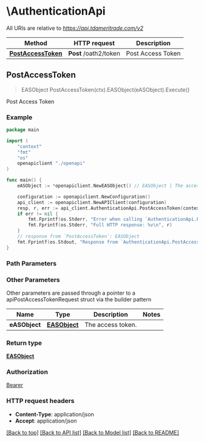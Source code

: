 # \AuthenticationApi

All URIs are relative to *https://api.tdameritrade.com/v2*

Method | HTTP request | Description
------------- | ------------- | -------------
[**PostAccessToken**](AuthenticationApi.md#PostAccessToken) | **Post** /oath2/token | Post Access Token



## PostAccessToken

> EASObject PostAccessToken(ctx).EASObject(eASObject).Execute()

Post Access Token



### Example

```go
package main

import (
    "context"
    "fmt"
    "os"
    openapiclient "./openapi"
)

func main() {
    eASObject := *openapiclient.NewEASObject() // EASObject | The access token. (optional)

    configuration := openapiclient.NewConfiguration()
    api_client := openapiclient.NewAPIClient(configuration)
    resp, r, err := api_client.AuthenticationApi.PostAccessToken(context.Background()).EASObject(eASObject).Execute()
    if err != nil {
        fmt.Fprintf(os.Stderr, "Error when calling `AuthenticationApi.PostAccessToken``: %v\n", err)
        fmt.Fprintf(os.Stderr, "Full HTTP response: %v\n", r)
    }
    // response from `PostAccessToken`: EASObject
    fmt.Fprintf(os.Stdout, "Response from `AuthenticationApi.PostAccessToken`: %v\n", resp)
}
```

### Path Parameters



### Other Parameters

Other parameters are passed through a pointer to a apiPostAccessTokenRequest struct via the builder pattern


Name | Type | Description  | Notes
------------- | ------------- | ------------- | -------------
 **eASObject** | [**EASObject**](EASObject.md) | The access token. | 

### Return type

[**EASObject**](EASObject.md)

### Authorization

[Bearer](../README.md#Bearer)

### HTTP request headers

- **Content-Type**: application/json
- **Accept**: application/json

[[Back to top]](#) [[Back to API list]](../README.md#documentation-for-api-endpoints)
[[Back to Model list]](../README.md#documentation-for-models)
[[Back to README]](../README.md)

